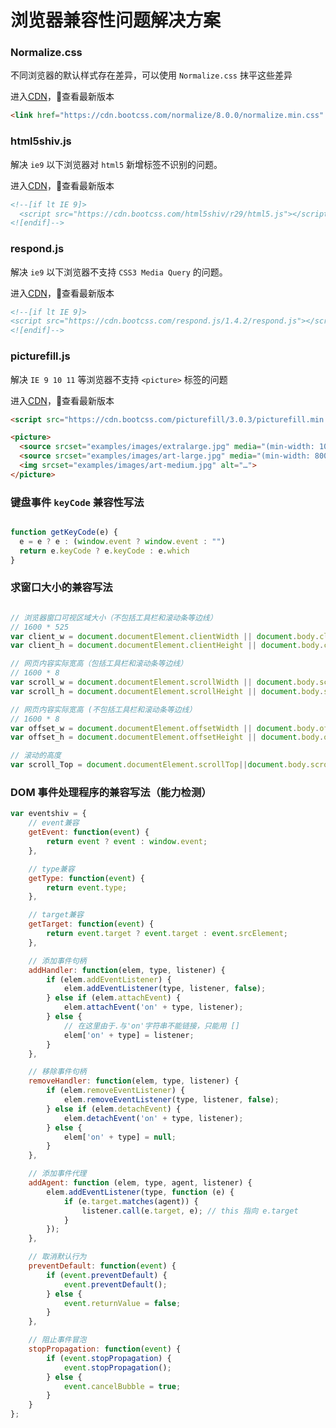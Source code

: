 # 浏览器兼容性问题解决方案

### Normalize.css

不同浏览器的默认样式存在差异，可以使用 `Normalize.css` 抹平这些差异

进入[CDN](http://www.bootcdn.cn/normalize/)，查看最新版本 

```html
<link href="https://cdn.bootcss.com/normalize/8.0.0/normalize.min.css" rel="stylesheet">
```


### html5shiv.js

解决 `ie9` 以下浏览器对 `html5` 新增标签不识别的问题。

进入[CDN](http://www.bootcdn.cn/html5shiv/)，查看最新版本 

```html
<!--[if lt IE 9]>
  <script src="https://cdn.bootcss.com/html5shiv/r29/html5.js"></script>
<![endif]-->

```

### respond.js

解决 `ie9` 以下浏览器不支持 `CSS3 Media Query` 
的问题。

进入[CDN](http://www.bootcdn.cn/respond.js/)，查看最新版本 

```html
<!--[if lt IE 9]>
<script src="https://cdn.bootcss.com/respond.js/1.4.2/respond.js"></script>
<![endif]-->

```

### picturefill.js

解决 `IE 9 10 11` 等浏览器不支持 `<picture>` 标签的问题

进入[CDN](http://www.bootcdn.cn/picturefill/)，查看最新版本 

```html
<script src="https://cdn.bootcss.com/picturefill/3.0.3/picturefill.min.js"></script>

<picture>
  <source srcset="examples/images/extralarge.jpg" media="(min-width: 1000px)">
  <source srcset="examples/images/art-large.jpg" media="(min-width: 800px)">
  <img srcset="examples/images/art-medium.jpg" alt="…">
</picture>

```


### 键盘事件 `keyCode` 兼容性写法

```javascript

function getKeyCode(e) {
  e = e ? e : (window.event ? window.event : "")
  return e.keyCode ? e.keyCode : e.which
}

```

### 求窗口大小的兼容写法

```javascript

// 浏览器窗口可视区域大小（不包括工具栏和滚动条等边线）
// 1600 * 525
var client_w = document.documentElement.clientWidth || document.body.clientWidth;
var client_h = document.documentElement.clientHeight || document.body.clientHeight;

// 网页内容实际宽高（包括工具栏和滚动条等边线）
// 1600 * 8
var scroll_w = document.documentElement.scrollWidth || document.body.scrollWidth;
var scroll_h = document.documentElement.scrollHeight || document.body.scrollHeight;

// 网页内容实际宽高 (不包括工具栏和滚动条等边线）
// 1600 * 8
var offset_w = document.documentElement.offsetWidth || document.body.offsetWidth;
var offset_h = document.documentElement.offsetHeight || document.body.offsetHeight;

// 滚动的高度
var scroll_Top = document.documentElement.scrollTop||document.body.scrollTop;

```


### DOM 事件处理程序的兼容写法（能力检测）

```javascript
var eventshiv = {
    // event兼容
    getEvent: function(event) {
        return event ? event : window.event;
    },

    // type兼容
    getType: function(event) {
        return event.type;
    },

    // target兼容
    getTarget: function(event) {
        return event.target ? event.target : event.srcElement;
    },

    // 添加事件句柄
    addHandler: function(elem, type, listener) {
        if (elem.addEventListener) {
            elem.addEventListener(type, listener, false);
        } else if (elem.attachEvent) {
            elem.attachEvent('on' + type, listener);
        } else {
            // 在这里由于.与'on'字符串不能链接，只能用 []
            elem['on' + type] = listener;
        }
    },

    // 移除事件句柄
    removeHandler: function(elem, type, listener) {
        if (elem.removeEventListener) {
            elem.removeEventListener(type, listener, false);
        } else if (elem.detachEvent) {
            elem.detachEvent('on' + type, listener);
        } else {
            elem['on' + type] = null;
        }
    },

    // 添加事件代理
    addAgent: function (elem, type, agent, listener) {
        elem.addEventListener(type, function (e) {
            if (e.target.matches(agent)) {
                listener.call(e.target, e); // this 指向 e.target
            }
        });
    },

    // 取消默认行为
    preventDefault: function(event) {
        if (event.preventDefault) {
            event.preventDefault();
        } else {
            event.returnValue = false;
        }
    },

    // 阻止事件冒泡
    stopPropagation: function(event) {
        if (event.stopPropagation) {
            event.stopPropagation();
        } else {
            event.cancelBubble = true;
        }
    }
};

```

